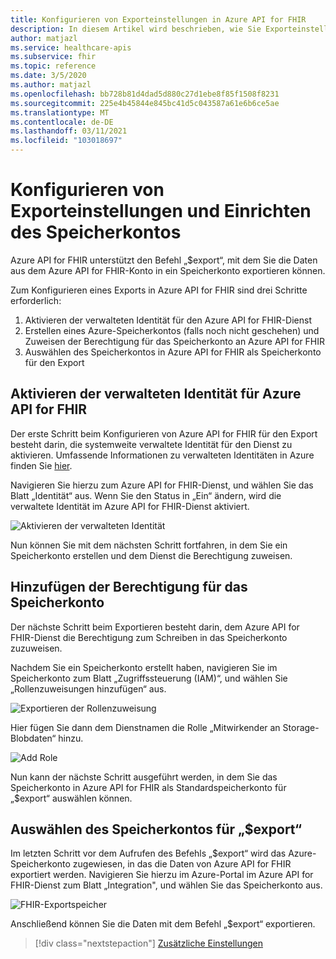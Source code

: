 ```yaml
---
title: Konfigurieren von Exporteinstellungen in Azure API for FHIR
description: In diesem Artikel wird beschrieben, wie Sie Exporteinstellungen in Azure API for FHIR konfigurieren.
author: matjazl
ms.service: healthcare-apis
ms.subservice: fhir
ms.topic: reference
ms.date: 3/5/2020
ms.author: matjazl
ms.openlocfilehash: bb728b81d4dad5d880c27d1ebe8f85f1508f8231
ms.sourcegitcommit: 225e4b45844e845bc41d5c043587a61e6b6ce5ae
ms.translationtype: MT
ms.contentlocale: de-DE
ms.lasthandoff: 03/11/2021
ms.locfileid: "103018697"
---
```

# <a name="configure-export-setting-and-set-up-the-storage-account"></a>Konfigurieren von Exporteinstellungen und Einrichten des Speicherkontos

Azure API for FHIR unterstützt den Befehl „$export“, mit dem Sie die Daten aus dem Azure API for FHIR-Konto in ein Speicherkonto exportieren können.

Zum Konfigurieren eines Exports in Azure API for FHIR sind drei Schritte erforderlich:

1. Aktivieren der verwalteten Identität für den Azure API for FHIR-Dienst
2. Erstellen eines Azure-Speicherkontos (falls noch nicht geschehen) und Zuweisen der Berechtigung für das Speicherkonto an Azure API for FHIR
3. Auswählen des Speicherkontos in Azure API for FHIR als Speicherkonto für den Export

## <a name="enabling-managed-identity-on-azure-api-for-fhir"></a>Aktivieren der verwalteten Identität für Azure API for FHIR

Der erste Schritt beim Konfigurieren von Azure API for FHIR für den Export besteht darin, die systemweite verwaltete Identität für den Dienst zu aktivieren. Umfassende Informationen zu verwalteten Identitäten in Azure finden Sie [hier](../../active-directory/managed-identities-azure-resources/overview.md).

Navigieren Sie hierzu zum Azure API for FHIR-Dienst, und wählen Sie das Blatt „Identität“ aus. Wenn Sie den Status in „Ein“ ändern, wird die verwaltete Identität im Azure API for FHIR-Dienst aktiviert.

![Aktivieren der verwalteten Identität](media/export-data/fhir-mi-enabled.png)

Nun können Sie mit dem nächsten Schritt fortfahren, in dem Sie ein Speicherkonto erstellen und dem Dienst die Berechtigung zuweisen.

## <a name="adding-permission-to-storage-account"></a>Hinzufügen der Berechtigung für das Speicherkonto

Der nächste Schritt beim Exportieren besteht darin, dem Azure API for FHIR-Dienst die Berechtigung zum Schreiben in das Speicherkonto zuzuweisen.

Nachdem Sie ein Speicherkonto erstellt haben, navigieren Sie im Speicherkonto zum Blatt „Zugriffssteuerung (IAM)“, und wählen Sie „Rollenzuweisungen hinzufügen“ aus.

![Exportieren der Rollenzuweisung](media/export-data/fhir-export-role-assignment.png)

Hier fügen Sie dann dem Dienstnamen die Rolle „Mitwirkender an Storage-Blobdaten“ hinzu.

![Add Role](media/export-data/fhir-export-role-add.png)

Nun kann der nächste Schritt ausgeführt werden, in dem Sie das Speicherkonto in Azure API for FHIR als Standardspeicherkonto für „$export“ auswählen können.

## <a name="selecting-the-storage-account-for-export"></a>Auswählen des Speicherkontos für „$export“

Im letzten Schritt vor dem Aufrufen des Befehls „$export“ wird das Azure-Speicherkonto zugewiesen, in das die Daten von Azure API for FHIR exportiert werden. Navigieren Sie hierzu im Azure-Portal im Azure API for FHIR-Dienst zum Blatt „Integration", und wählen Sie das Speicherkonto aus.

![FHIR-Exportspeicher](media/export-data/fhir-export-storage.png)

Anschließend können Sie die Daten mit dem Befehl „$export“ exportieren.

>[!div class="nextstepaction"]
>[Zusätzliche Einstellungen](azure-api-for-fhir-additional-settings.md)
